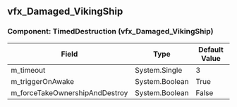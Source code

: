 ## vfx_Damaged_VikingShip

### Component: TimedDestruction (vfx_Damaged_VikingShip)

|Field|Type|Default Value|
|---|---|---|
|m_timeout|System.Single|3|
|m_triggerOnAwake|System.Boolean|True|
|m_forceTakeOwnershipAndDestroy|System.Boolean|False|

